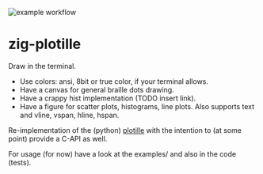 ![example workflow](https://github.com/tammoippen/zig-plotille/actions/workflows/main.yml/badge.svg)

# zig-plotille

Draw in the terminal.

- Use colors: ansi, 8bit or true color, if your terminal allows.
- Have a canvas for general braille dots drawing.
- Have a crappy hist implementation (TODO insert link).
- Have a figure for scatter plots, histograms, line plots. Also supports text and vline, vspan, hline, hspan.

Re-implementation of the (python) [plotille](https://github.com/tammoippen/plotille) with the intention to (at some point) provide a C-API as well.

For usage (for now) have a look at the examples/ and also in the code (tests).
